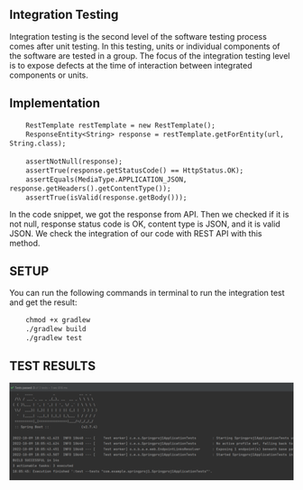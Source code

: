 ## Integration Testing
Integration testing is the second level of the software testing process comes after unit testing. In this testing, units or individual components of the software are tested in a group. The focus of the integration testing level is to expose defects at the time of interaction between integrated components or units.

## Implementation
```
    RestTemplate restTemplate = new RestTemplate();
    ResponseEntity<String> response = restTemplate.getForEntity(url, String.class);

    assertNotNull(response);
    assertTrue(response.getStatusCode() == HttpStatus.OK);
    assertEquals(MediaType.APPLICATION_JSON, response.getHeaders().getContentType());
    assertTrue(isValid(response.getBody()));
```

In the code snippet, we got the response from API. Then we checked if it is not null, response status code is OK, content type is JSON, and it is valid JSON.
We check the integration of our code with REST API with this method.

## SETUP
You can run the following commands in terminal to run the integration test and get the result:
```
    chmod +x gradlew
    ./gradlew build
    ./gradlew test
```

## TEST RESULTS

![result](./test_results.png)
